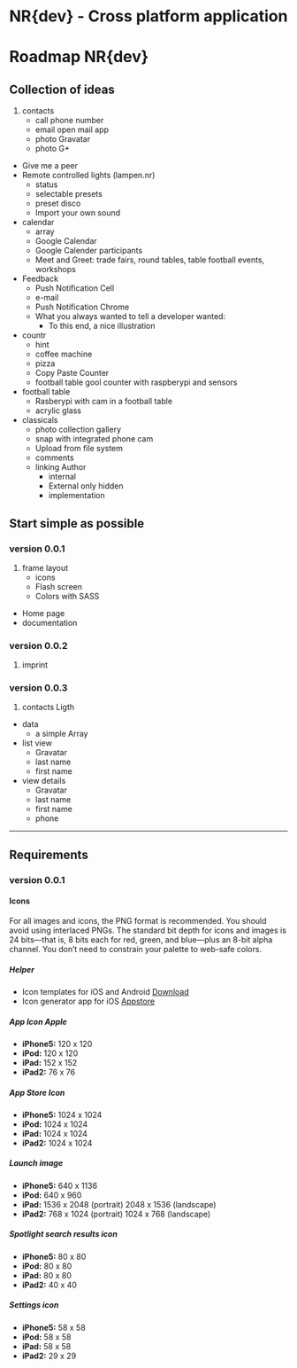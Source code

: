 NR{dev} - Cross platform application
====================================


# Roadmap NR{dev}

## Collection of ideas 
1. contacts
	- call phone number
	- email open mail app
	- photo Gravatar 
	- photo G+ 
- Give me a peer 
- Remote controlled lights (lampen.nr) 
	- status 
	- selectable presets
	- preset disco 
	- Import your own sound 
- calendar 
	- array 
	- Google Calendar 
	- Google Calender participants 
	- Meet and Greet: trade fairs, round tables, table football events, workshops 
- Feedback 
	- Push Notification Cell 
	- e-mail
	- Push Notification Chrome 
	- What you always wanted to tell a developer wanted: 
		- To this end, a nice illustration 
- countr 
	- hint 
	- coffee machine 
	- pizza 
	- Copy Paste Counter 
	- football table gool counter with raspberypi and sensors 
- football table
	- Rasberypi with cam in a football table
	- acrylic glass 
- classicals
	- photo collection gallery
	- snap with integrated phone cam
	- Upload from file system 
	- comments 
	- linking Author 
		- internal 
		- External only hidden 
		- implementation 

## Start simple as possible 

### version 0.0.1 
1. frame layout 
	- icons
	- Flash screen 
	- Colors with SASS 
- Home page
- documentation 

### version 0.0.2 
1. imprint 

### version 0.0.3 
1. contacts Ligth 
- data 
	- a simple Array 
- list view 
	- Gravatar
	- last name 
	- first name 
- view details 
	- Gravatar 
	- last name 
	- first name 
	- phone

---
## Requirements

### version 0.0.1
#### Icons
For all images and icons, the PNG format is recommended. You should avoid using interlaced PNGs.
The standard bit depth for icons and images is 24 bits—that is, 8 bits each for red, green, and blue—plus an 8-bit alpha channel.
You don’t need to constrain your palette to web-safe colors.

##### Helper
- Icon templates for iOS and Android [Download](http://appicontemplate.com/)
- Icon generator app for iOS [Appstore](https://itunes.apple.com/de/app/prepo/id476533227?mt=12&ign-mpt=uo%3D4)

##### App Icon Apple

- **iPhone5:**	120 x 120
- **iPod:**	120 x 120
- **iPad:**	152 x 152
- **iPad2:**	76 x 76

##### App Store Icon
- **iPhone5:**	1024 x 1024
- **iPod:**	1024 x 1024
- **iPad:**	1024 x 1024
- **iPad2:**	1024 x 1024

##### Launch image
- **iPhone5:**	640 x 1136
- **iPod:**	640 x 960
- **iPad:**	1536 x 2048 (portrait)	2048 x 1536 (landscape)
- **iPad2:**	768 x 1024 (portrait)	1024 x 768 (landscape)

##### Spotlight search results icon
- **iPhone5:**	80 x 80
- **iPod:**	80 x 80
- **iPad:**	80 x 80
- **iPad2:**	40 x 40

##### Settings icon
- **iPhone5:**	58 x 58
- **iPod:**	58 x 58
- **iPad:**	58 x 58
- **iPad2:**	29 x 29

